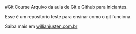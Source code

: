 #Git Course
Arquivo da aula de Git e Github para iniciantes.

Esse é um repositório teste para ensinar como o git funciona.

Saiba mais em [willianjusten.com.br](http://willianjusten.com.br)
